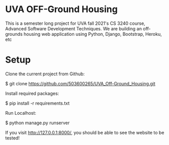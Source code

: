 # UVA OFF-Ground Housing 
This is a semester long project for UVA fall 2021's CS 3240 course, Advanced Software Development Techniques. We are building an off-grounds housing web application using Python, Django, Bootstrap, Heroku, etc

# Setup
Clone the current project from Github:

$ git clone https://github.com/503600265/UVA_Off-Ground_Housing.git

Install required packages:

$ pip install -r requirements.txt

Run Localhost:

$ python manage.py runserver

If you visit http://127.0.0.1:8000/, you should be able to see the website to be tested!
